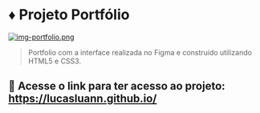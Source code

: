 # :diamonds: Projeto Portfólio

[![img-portfolio.png](https://i.postimg.cc/d0JHbc1n/img-portfolio.png)](https://postimg.cc/ZWDxNg6y)

> Portfolio com a interface realizada no Figma e construído utilizando HTML5 e CSS3.

## 🚀 Acesse o link para ter acesso ao projeto: https://lucasluann.github.io/


